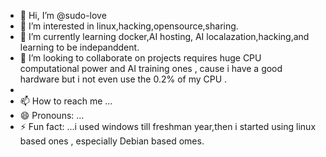 - 👋 Hi, I’m @sudo-love
- 👀 I’m interested in linux,hacking,opensource,sharing.
- 🌱 I’m currently learning docker,AI hosting, AI localazation,hacking,and learning to be indepanddent.
- 💞️ I’m looking to collaborate on projects requires huge CPU computational power and AI training ones , cause i have a good hardware but i not even use the 0.2% of my CPU .
- 
- 📫 How to reach me ...
- 😄 Pronouns: ...
- ⚡ Fun fact: ...i used windows till freshman year,then i started using linux based ones , especially Debian based omes.

<!---
sudo-love/sudo-love is a ✨ special ✨ repository because its `README.md` (this file) appears on your GitHub profile.
You can click the Preview link to take a look at your changes.
--->
